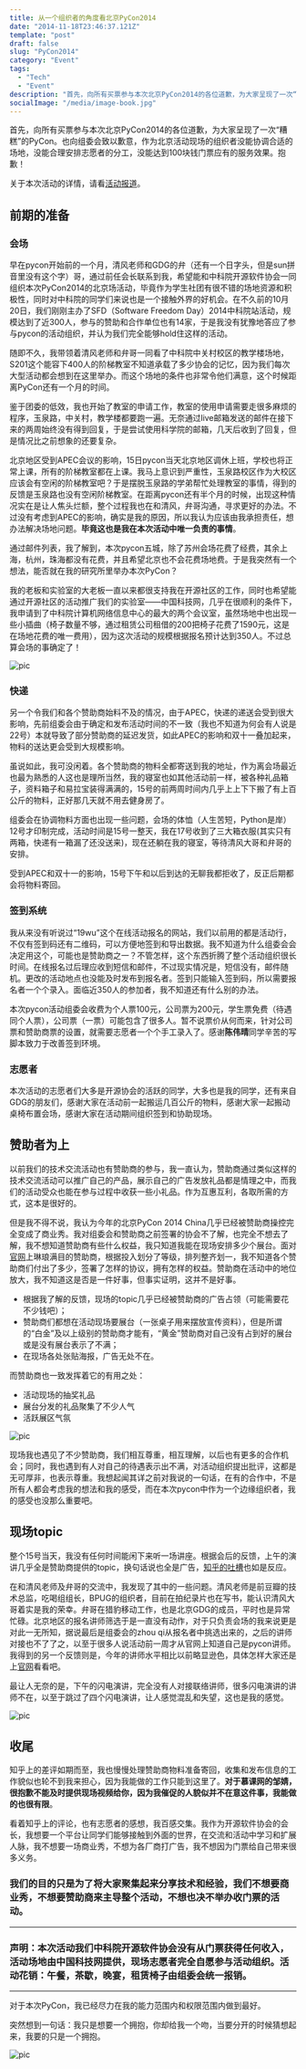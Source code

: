 ```yaml
---
title: 从一个组织者的角度看北京PyCon2014
date: "2014-11-18T23:46:37.121Z"
template: "post"
draft: false
slug: "PyCon2014"
category: "Event"
tags:
  - "Tech"
  - "Event"
description: "首先，向所有买票参与本次北京PyCon2014的各位道歉，为大家呈现了一次“糟糕”的PyCon。也向组委会致以歉意，作为北京活动现场的组织者没能协调合适的场地，没能合理安排志愿者的分工，没能达到100块钱门票应有的服务效果。抱歉！"
socialImage: "/media/image-book.jpg"
---
```



首先，向所有买票参与本次北京PyCon2014的各位道歉，为大家呈现了一次“糟糕”的PyCon。也向组委会致以歉意，作为北京活动现场的组织者没能协调合适的场地，没能合理安排志愿者的分工，没能达到100块钱门票应有的服务效果。抱歉！

关于本次活动的详情，请看[活动报道](http://mp.weixin.qq.com/s?__biz=MjM5ODc5ODgyMw==&mid=201604858&idx=1&sn=911db7c7733a51c84c4fdb2b6c50eb58&scene=1&from=groupmessage&isappinstalled=0#rd)。

## 前期的准备

### 会场
   
早在pycon开始前的一个月，清风老师和GDG的弁（还有一个日字头，但是sun拼音里没有这个字）哥，通过前任会长联系到我，希望能和中科院开源软件协会一同组织本次PyCon2014的北京场活动，毕竟作为学生社团有很不错的场地资源和积极性，同时对中科院的同学们来说也是一个接触外界的好机会。在不久前的10月20日，我们刚刚主办了SFD（Software Freedom Day）2014中科院站活动，规模达到了近300人，参与的赞助和合作单位也有14家，于是我没有犹豫地答应了参与pycon的活动组织，并认为我们完全能够hold住这样的活动。

随即不久，我带领着清风老师和弁哥一同看了中科院中关村校区的教学楼场地，S201这个能容下400人的阶梯教室不知道承载了多少协会的记忆，因为我们每次大型活动都会想到在这里举办。而这个场地的条件也非常令他们满意，这个时候距离PyCon还有一个月的时间。

鉴于团委的低效，我也开始了教室的申请工作，教室的使用申请需要走很多麻烦的程序，玉泉路，中关村，教学楼都要跑一遍。无奈通过live邮箱发送的邮件在接下来的两周始终没有得到回复，于是尝试使用科学院的邮箱，几天后收到了回复，但是情况比之前想象的还要复杂。

北京地区受到APEC会议的影响，15日pycon当天北京地区调休上班，学校也将正常上课，所有的阶梯教室都在上课。我马上意识到严重性，玉泉路校区作为大校区应该会有空闲的阶梯教室吧？于是摆脱玉泉路的学弟帮忙处理教室的事情，得到的反馈是玉泉路也没有空闲阶梯教室。在距离pycon还有半个月的时候，出现这种情况实在是让人焦头烂额，整个过程我也在和清风，弁哥沟通，寻求更好的办法。不过没有考虑到APEC的影响，确实是我的原因，所以我认为应该由我承担责任，想办法解决场地问题。**毕竟这也是我在本次活动中唯一负责的事情**。

通过邮件列表，我了解到，本次pycon五城，除了苏州会场花费了经费，其余上海，杭州，珠海都没有花费，并且希望北京也不会花费场地费。于是我突然有一个想法，能否就在我的研究所里举办本次PyCon？

我的老板和实验室的大老板一直以来都很支持我在开源社区的工作，同时也希望能通过开源社区的活动推广我们的实验室——中国科技网，几乎在很顺利的条件下，我申请到了中科院计算机网络信息中心的最大的两个会议室，虽然场地中也出现一些小插曲（椅子数量不够，通过租赁公司租借的200把椅子花费了1590元，这是在场地花费的唯一费用），因为这次活动的规模根据报名预计达到350人。不过总算会场的事确定了！

![pic](/media/6402.jpeg)

### 快递

另一个令我们和各个赞助商始料不及的情况，由于APEC，快递的递送会受到很大影响，先前组委会由于确定和发布活动时间的不一致（我也不知道为何会有人说是22号）本就导致了部分赞助商的延迟发货，如此APEC的影响和双十一叠加起来，物料的送达更会受到大规模影响。

虽说如此，我可没闲着。各个赞助商的物料全都寄送到我的地址，作为离会场最近也最为熟悉的人这也是理所当然，我的寝室也如其他活动前一样，被各种礼品箱子，资料箱子和易拉宝装得满满的，15号的前两周时间内几乎上上下下搬了有上百公斤的物料，正好那几天就不用去健身房了。

组委会在协调物料方面也出现一些问题，会场的体恤（人生苦短，Python是岸）12号才印制完成，活动时间是15号一整天，我在17号收到了三大箱衣服(其实只有两箱，快递有一箱漏了还没送来)，现在还躺在我的寝室，等待清风大哥和弁哥的安排。

受到APEC和双十一的影响，15号下午和以后到达的无聊我都拒收了，反正后期都会将物料寄回。


### 签到系统

我从来没有听说过“19wu”这个在线活动报名的网站，我们以前用的都是活动行，不仅有签到码还有二维码，可以方便地签到和导出数据。我不知道为什么组委会会决定用这个，可能也是赞助商之一？不管怎样，这个东西折腾了整个活动组织很长时间。在线报名过后理应收到短信和邮件，不过现实情况是，短信没有，邮件随机。更改的活动地点也没能及时发布到报名者。签到只能输入签到码，所以需要报名者一个个录入。面临近350人的参加者，我不知道还有什么别的办法。

本次pycon活动组委会收费为个人票100元，公司票为200元，学生票免费（待遇同个人票），公司票（一票）可能包含了很多人。暂不说票价从何而来，针对公司票和赞助商票的设置，就需要志愿者一个个手工录入了。感谢**陈伟晴**同学辛苦的写脚本致力于改善签到环境。



### 志愿者

本次活动的志愿者们大多是开源协会的活跃的同学，大多也是我的同学，还有来自GDG的朋友们，感谢大家在活动前一起搬运几百公斤的物料，感谢大家一起搬动桌椅布置会场，感谢大家在活动期间组织签到和协助现场。



## 赞助者为上

以前我们的技术交流活动也有赞助商的参与，我一直认为，赞助商通过类似这样的技术交流活动可以推广自己的产品，展示自己的广告发放礼品都是情理之中，而我们的活动受众也能在参与过程中收获一些小礼品。作为互惠互利，各取所需的方式，这本是很好的。

但是我不得不说，我认为今年的北京PyCon 2014 China几乎已经被赞助商操控完全变成了商业秀。我对组委会和赞助商之前签署的协会不了解，也完全不想去了解，我不想知道赞助商有些什么权益，我只知道我能在现场安排多少个展台。面对[官网](http://cn.pycon.org/)上琳琅满目的赞助商，根据投入划分了等级，排列整齐划一，我不知道各个赞助商们付出了多少，签署了怎样的协议，拥有怎样的权益。赞助商在活动中的地位放大，我不知道这是否是一件好事，但事实证明，这并不是好事。

- 根据我了解的反馈，现场的topic几乎已经被赞助商的广告占领（可能需要花不少钱吧）；
- 赞助商们都想在活动现场要展台（一张桌子用来摆放宣传资料），但是所谓的“白金”及以上级别的赞助商才能有，“黄金”赞助商对自己没有占到好的展台或是没有展台表示了不满；
- 在现场各处张贴海报，广告无处不在。

而赞助商也一致发挥着它的有用之处：

- 活动现场的抽奖礼品
- 展台分发的礼品聚集了不少人气
- 活跃展区气氛

![pic](/media/6401.jpeg)

现场我也遇见了不少赞助商，我们相互尊重，相互理解，以后也有更多的合作机会；同时，我也遇到有人对自己的待遇表示出不满，对活动组织提出批评，这都是无可厚非，也表示尊重。我想起闻其详之前对我说的一句话，在有的合作中，不是所有人都会考虑我的想法和我的感受，而在本次pycon中作为一个边缘组织者，我的感受也没那么重要吧。


## 现场topic

整个15号当天，我没有任何时间能闲下来听一场讲座。根据会后的反馈，上午的演讲几乎全是赞助商提供的topic，换句话说也全是广告，[知乎的吐槽](http://www.zhihu.com/question/26623656)也如是反应。

在和清风老师及弁哥的交流中，我发现了其中的一些问题。清风老师是前豆瓣的技术总监，吃喝组组长，BPUG的组织者，目前在拍纪录片也在写书，能认识清风大哥着实是我的荣幸。弁哥在猎豹移动工作，也是北京GDG的成员，平时也是异常忙碌。北京地区的报名讲师筛选于是一直没有动作，对于只负责会场的我来说更是对此一无所知，据说最后是组委会的zhou qi从报名者中挑选出来的，之后的讲师对接也不了了之，以至于很多人说活动前一周才从官网上知道自己是pycon讲师。我得到的另一个反馈则是，今年的讲师水平相比以前略显逊色，具体怎样大家还是上[官网](http://cn.pycon.org/)看看吧。

最让人无奈的是，下午的闪电演讲，完全没有人对接联络讲师，很多闪电演讲的讲师不在，以至于跳过了四个闪电演讲，让人感觉混乱和失望，这也是我的感觉。


![pic](/media/6403.jpeg)

## 收尾

知乎上的差评如期而至，我也慢慢处理赞助商物料准备寄回，收集和发布信息的工作貌似也轮不到我来担心，因为我能做的工作只能到这里了。**对于慕课网的邹婧，很抱歉不能及时提供现场视频给你，因为我催促的人貌似并不在意这件事，我能做的也很有限**。

看着知乎上的评论，也有志愿者的感想，我百感交集。我作为开源软件协会的会长，我想要一个平台让同学们能够接触到外面的世界，在交流和活动中学习和扩展人脉，我不想要一场商业秀，不想为各厂商打广告，我不想因为门票给自己带来很多义务。


### 我们的目的只是为了将大家聚集起来分享技术和经验，我们不想要商业秀，不想要赞助商来主导整个活动，不想也决不举办收门票的活动。


------------------
### 声明：本次活动我们中科院开源软件协会没有从门票获得任何收入，活动场地由中国科技网提供，现场志愿者完全自愿参与活动组织。活动花销：午餐，茶歇，晚宴，租赁椅子由组委会统一报销。

--------------
对于本次PyCon，我已经尽力在我的能力范围内和权限范围内做到最好。

突然想到一句话：我只是想要一个拥抱，你却给我一个吻，当要分开的时候猜想起来，我要的只是一个拥抱。


![pic](/media/640.jpeg)
